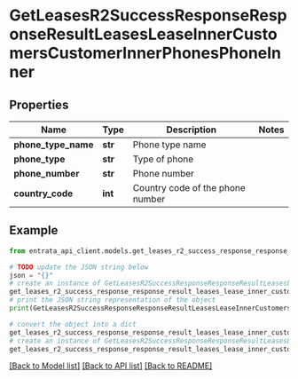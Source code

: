 # GetLeasesR2SuccessResponseResponseResultLeasesLeaseInnerCustomersCustomerInnerPhonesPhoneInner


## Properties

Name | Type | Description | Notes
------------ | ------------- | ------------- | -------------
**phone_type_name** | **str** | Phone type name | 
**phone_type** | **str** | Type of phone | 
**phone_number** | **str** | Phone number | 
**country_code** | **int** | Country code of the phone number | 

## Example

```python
from entrata_api_client.models.get_leases_r2_success_response_response_result_leases_lease_inner_customers_customer_inner_phones_phone_inner import GetLeasesR2SuccessResponseResponseResultLeasesLeaseInnerCustomersCustomerInnerPhonesPhoneInner

# TODO update the JSON string below
json = "{}"
# create an instance of GetLeasesR2SuccessResponseResponseResultLeasesLeaseInnerCustomersCustomerInnerPhonesPhoneInner from a JSON string
get_leases_r2_success_response_response_result_leases_lease_inner_customers_customer_inner_phones_phone_inner_instance = GetLeasesR2SuccessResponseResponseResultLeasesLeaseInnerCustomersCustomerInnerPhonesPhoneInner.from_json(json)
# print the JSON string representation of the object
print(GetLeasesR2SuccessResponseResponseResultLeasesLeaseInnerCustomersCustomerInnerPhonesPhoneInner.to_json())

# convert the object into a dict
get_leases_r2_success_response_response_result_leases_lease_inner_customers_customer_inner_phones_phone_inner_dict = get_leases_r2_success_response_response_result_leases_lease_inner_customers_customer_inner_phones_phone_inner_instance.to_dict()
# create an instance of GetLeasesR2SuccessResponseResponseResultLeasesLeaseInnerCustomersCustomerInnerPhonesPhoneInner from a dict
get_leases_r2_success_response_response_result_leases_lease_inner_customers_customer_inner_phones_phone_inner_from_dict = GetLeasesR2SuccessResponseResponseResultLeasesLeaseInnerCustomersCustomerInnerPhonesPhoneInner.from_dict(get_leases_r2_success_response_response_result_leases_lease_inner_customers_customer_inner_phones_phone_inner_dict)
```
[[Back to Model list]](../README.md#documentation-for-models) [[Back to API list]](../README.md#documentation-for-api-endpoints) [[Back to README]](../README.md)


